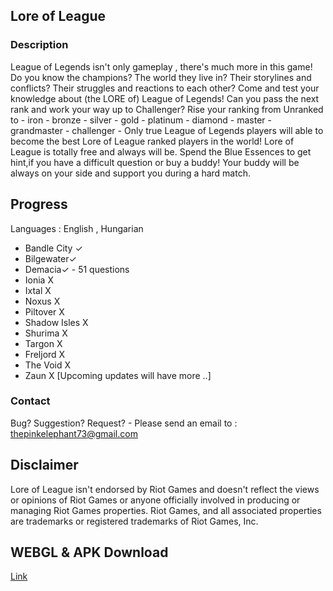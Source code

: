 ## Lore of League

### Description
League of Legends isn't only gameplay , there's much more in this game!
Do you know the champions? 
The world they live in? 
Their storylines and conflicts? 
Their struggles and reactions to each other?
Come and test your knowledge about (the LORE of) League of Legends!
Can you pass the next rank and work your way up to Challenger?
Rise your ranking from Unranked to - iron - bronze - silver - gold - platinum - diamond - master - grandmaster - challenger -
Only true League of Legends players will able to become the best Lore of League ranked players in the world!
Lore of League is totally free and always will be. Spend the Blue Essences to get hint,if you have a difficult question or buy a buddy! 
Your buddy will be always on your side and support you during a hard match.
## Progress

Languages : English , Hungarian

- Bandle City ✓
- Bilgewater✓
- Demacia✓      - 51 questions
- Ionia X
- Ixtal X
- Noxus X
- Piltover X
- Shadow Isles X
- Shurima X
- Targon X
- Freljord X
- The Void X
- Zaun X
[Upcoming updates will have more ..]

### Contact
Bug? Suggestion? Request? - Please send an email to : thepinkelephant73@gmail.com 
## Disclaimer
Lore of League isn't endorsed by Riot Games and doesn't reflect the views or opinions of Riot Games or anyone officially involved in producing or managing Riot Games properties. Riot Games, and all associated properties are trademarks or registered trademarks of Riot Games, Inc.
## WEBGL & APK Download
[Link](https://thepinkelephant.itch.io/lore-of-league)
